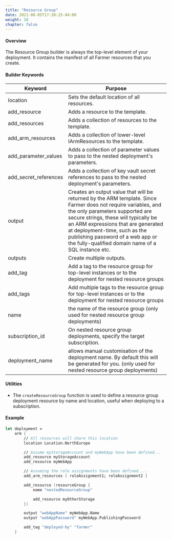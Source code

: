 ```yaml
---
title: "Resource Group"
date: 2021-08-05T17:30:25-04:00
weight: 18
chapter: false
---
```


#### Overview
The Resource Group builder is always the top-level element of your deployment. It contains the manifest of all Farmer resources that you create.

#### Builder Keywords
| Keyword | Purpose |
|-|-|
| location | Sets the default location of all resources. |
| add_resource | Adds a resource to the template. |
| add_resources | Adds a collection of resources to the template. |
| add_arm_resources | Adds a collection of lower-level IArmResources to the template. |
| add_parameter_values | Adds a collection of parameter values to pass to the nested deployment's parameters. |
| add_secret_references | Adds a collection of key vault secret references to pass to the nested deployment's parameters. |
| output | Creates an output value that will be returned by the ARM template. Since Farmer does not require variables, and the only parameters supported are secure strings, these will typically be an ARM expressions that are generated at deployment-time, such as the publishing password of a web app or the fully-qualified domain name of a SQL instance etc. |
| outputs | Create multiple outputs. |
| add_tag | Add a tag to the resource group for top-level instances or to the deployment for nested resource groups |
| add_tags | Add multiple tags to the resource group for top-level instances or to the deployment for nested resource groups |
| name | the name of the resource group (only used for nested resource group deployments) |
| subscription_id | On nested resource group deployments, specify the target subscription. |
| deployment_name | allows manual customisation of the deployment name. By default this will be generated for you. (only used for nested resource group deployments)|

#### Utilities
* The `createResourceGroup` function is used to define a resource group deployment resource by name and location, useful when deploying to a subscription.

#### Example
```fsharp
let deployment =
    arm {
        // All resources will share this location
        location Location.NorthEurope

        // Assume myStorageAccount and myWebApp have been defined...
        add_resource myStorageAccount
        add_resource myWebApp

        // Assuming the role assignments have been defined....
        add_arm_resources [ roleAssignment1; roleAssignment2 ]

        add_resource (resourceGroup {
            name "nestedResourceGroup"

            add_resource myOtherStorage
        })

        output "webAppName" myWebApp.Name
        output "webAppPassword" myWebApp.PublishingPassword

        add_tag "deployed-by" "farmer"
    }
```
